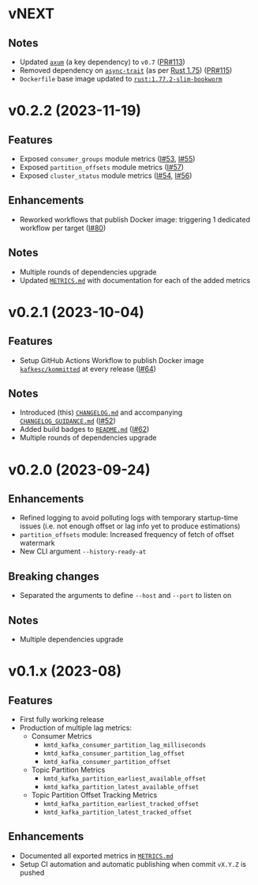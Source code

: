 # vNEXT

## Notes

* Updated [`axum`](https://crates.io/crates/axum) (a key dependency) to `v0.7` ([PR#113](https://github.com/kafkesc/kommitted/pull/113))
* Removed dependency on [`async-trait`](https://crates.io/crates/async-trait) (as per [Rust 1.75](https://blog.rust-lang.org/2023/12/21/async-fn-rpit-in-traits.html#where-the-gaps-lie)) ([PR#115](https://github.com/kafkesc/kommitted/pull/115))
* `Dockerfile` base image updated
  to [`rust:1.77.2-slim-bookworm`](https://hub.docker.com/layers/library/rust/1.77.2-slim-bookworm/images/sha256-ed00d3908ba2ade42982456c2f9b8b6db5fecf14e9d1d2f58a1dedbb6a7c924e?context=explore)

# v0.2.2 (2023-11-19)

## Features

* Exposed `consumer_groups` module metrics ([I#53](https://github.com/kafkesc/kommitted/issues/53), [I#55](https://github.com/kafkesc/kommitted/issues/55))
* Exposed `partition_offsets` module metrics ([I#57](https://github.com/kafkesc/kommitted/issues/57))
* Exposed `cluster_status` module metrics ([I#54](https://github.com/kafkesc/kommitted/issues/54), [I#56](https://github.com/kafkesc/kommitted/issues/56))

## Enhancements

* Reworked workflows that publish Docker image: triggering 1 dedicated workflow per target ([I#80](https://github.com/kafkesc/kommitted/issues/80))

## Notes

* Multiple rounds of dependencies upgrade
* Updated [`METRICS.md`](./METRICS.md) with documentation for each of the added metrics

# v0.2.1 (2023-10-04)

## Features

* Setup GitHub Actions Workflow to publish Docker image [`kafkesc/kommitted`](https://hub.docker.com/r/kafkesc/kommitted) at every release ([I#64](https://github.com/kafkesc/kommitted/issues/64)) 

## Notes

* Introduced (this) [`CHANGELOG.md`](./CHANGELOG.md) and accompanying [`CHANGELOG_GUIDANCE.md`](./CHANGELOG_GUIDANCE.md) ([I#52](https://github.com/kafkesc/kommitted/issues/52))
* Added build badges to [`README.md`](./README.md) ([I#62](https://github.com/kafkesc/kommitted/issues/62))
* Multiple rounds of dependencies upgrade

# v0.2.0 (2023-09-24)

## Enhancements

* Refined logging to avoid polluting logs with temporary startup-time issues (i.e. not enough offset or lag info yet to produce estimations)
* `partition_offsets` module: Increased frequency of fetch of offset watermark
* New CLI argument `--history-ready-at`

## Breaking changes

* Separated the arguments to define `--host` and `--port` to listen on

## Notes

* Multiple dependencies upgrade

# v0.1.x (2023-08)

## Features

* First fully working release
* Production of multiple lag metrics:
  * Consumer Metrics
    * `kmtd_kafka_consumer_partition_lag_milliseconds`
    * `kmtd_kafka_consumer_partition_lag_offset`
    * `kmtd_kafka_consumer_partition_offset`
  * Topic Partition Metrics
    * `kmtd_kafka_partition_earliest_available_offset`
    * `kmtd_kafka_partition_latest_available_offset`
  * Topic Partition Offset Tracking Metrics
    * `kmtd_kafka_partition_earliest_tracked_offset`
    * `kmtd_kafka_partition_latest_tracked_offset`

## Enhancements

* Documented all exported metrics in [`METRICS.md`](./METRICS.md)
* Setup CI automation and automatic publishing when commit `vX.Y.Z` is pushed